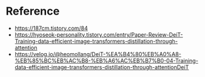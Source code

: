 

# Reference
- https://187cm.tistory.com/84
- https://hyoseok-personality.tistory.com/entry/Paper-Review-DeiT-Training-data-efficient-image-transformers-distillation-through-attention
- https://velog.io/@heomollang/DeiT-%EA%B4%80%EB%A0%A8-%EB%85%BC%EB%AC%B8-%EB%A6%AC%EB%B7%B0-04-Training-data-efficient-image-transformers-distillation-through-attentionDeiT
